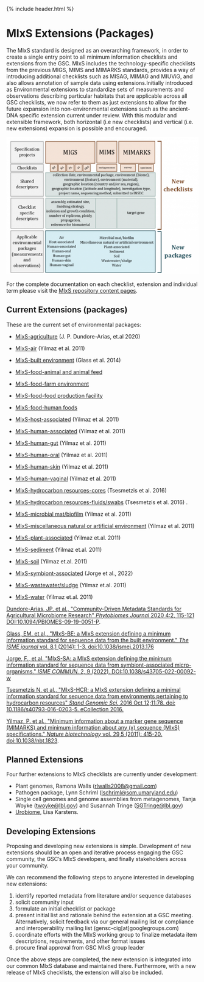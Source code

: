 {% include header.html %}

# MIxS Extensions (Packages)

The MIxS standard is designed as an overarching framework, in order to create a single entry point to all minimum information checklists and extensions from the GSC. MIxS includes the technology-specific checklists from the previous MIGS, MIMS and MIMARKS standards, provides a way of introducing additional checklists such as MISAG, MIMAG and MIUViG, and also allows annotation of sample data using extensions.Initially introduced as Environmental extensions to standardize sets of measurements and observations describing particular habitats that are applicable across all GSC checklists, we now refer to them as just extensions to allow for the future expansion into non-environmental extensions such as the ancient-DNA specific extension current under review.
With this modular and extensible framework, both horizontal (i.e new checklists) and vertical (i.e. new extensions) expansion is possible and encouraged.

![mixs_ext_graphic](/images/mixs_ext_graphic-1024x731.png)

For the complete documentation on each checklist, extension and individual term please visit the [MIxS repository content pages](https://genomicsstandardsconsortium.github.io/mixs/).

## Current Extensions (packages)
These are the current set of environmental packages:

 * [MIxS-agriculture](https://genomicsstandardsconsortium.github.io/mixs/Agriculture/) (J. P. Dundore-Arias, et.al 2020) 

 * [MIxS-air](https://genomicsstandardsconsortium.github.io/mixs/air) (Yilmaz et al. 2011) 
  
 * [MIxS-built environment](https://genomicsstandardsconsortium.github.io/mixs/BuiltEnvironment) (Glass et al. 2014)
 
 * [MIxS-food-animal and animal feed](https://genomicsstandardsconsortium.github.io/mixs/FoodAnimalAndAnimalFeed) 

 * [MIxS-food-farm environment](https://genomicsstandardsconsortium.github.io/mixs/FoodFarmEnvironment/) 

 * [MIxS-food-food production facility](https://genomicsstandardsconsortium.github.io/mixs/FoodFoodProductionFacility)

 * [MIxS-food-human foods](https://genomicsstandardsconsortium.github.io/mixs/FoodHumanFoods)
 
 * [MIxS-host-associated](https://genomicsstandardsconsortium.github.io/mixs/HostAssociated) (Yilmaz et al. 2011)

 * [MIxS-human-associated](https://genomicsstandardsconsortium.github.io/mixs/HumanAssociated) (Yilmaz et al. 2011) 

 * [MIxS-human-gut](https://genomicsstandardsconsortium.github.io/mixs/HumanGut) (Yilmaz et al. 2011) 

 * [MIxS-human-oral](https://genomicsstandardsconsortium.github.io/mixs/HumanOral) (Yilmaz et al. 2011) 

 * [MIxS-human-skin](https://genomicsstandardsconsortium.github.io/mixs/HumanSkin) (Yilmaz et al. 2011)

 * [MIxS-human-vaginal](https://genomicsstandardsconsortium.github.io/mixs/HumanVaginal) (Yilmaz et al. 2011) 

 * [MIxS-hydrocarbon resources-cores](https://genomicsstandardsconsortium.github.io/mixs/HydrocarbonResourcesCores) (Tsesmetzis et al. 2016)

 * [MIxS-hydrocarbon resources-fluids/swabs](https://genomicsstandardsconsortium.github.io/mixs/HydrocarbonResourcesFluidsSwabs) (Tsesmetzis et al. 2016) .

 * [MIxS-microbial mat/biofilm](https://genomicsstandardsconsortium.github.io/mixs/MicrobialMatBiofilm) (Yilmaz et al. 2011) 

 * [MIxS-miscellaneous natural or artificial environment](https://genomicsstandardsconsortium.github.io/mixs/MiscellaneousNaturalOrArtificialEnvironment) (Yilmaz et al. 2011) 

 * [MIxS-plant-associated](https://genomicsstandardsconsortium.github.io/mixs/PlantAssociated) (Yilmaz et.al. 2011)

 * [MIxS-sediment](https://genomicsstandardsconsortium.github.io/mixs/Sediment) (Yilmaz et.al. 2011)

 * [MIxS-soil](https://genomicsstandardsconsortium.github.io/mixs/Soil) (Yilmaz et.al. 2011) 

 * [MIxS-symbiont-associated](https://genomicsstandardsconsortium.github.io/mixs/SymbiontAssociated) (Jorge et al., 2022) 
 
 * [MIxS-wastewater/sludge](https://genomicsstandardsconsortium.github.io/mixs/WastewaterSludge) (Yilmaz et.al. 2011) 
 

 * [MIxS-water](https://genomicsstandardsconsortium.github.io/mixs/Water) (Yilmaz et.al. 2011) 


[Dundore-Arias, JP. et al., "Community-Driven Metadata Standards for Agricultural Microbiome Research" <i>Phytobiomes Journal</i> 2020 4:2, 115-121 DOI:10.1094/PBIOMES-09-19-0051-P](https://doi.org/10.1094/PBIOMES-09-19-0051-P).

[Glass, EM. et al,. "MIxS-BE: a MIxS extension defining a minimum information standard for sequence data from the built environment." <i>The ISME journal</i> vol. 8,1 (2014): 1-3. doi:10.1038/ismej.2013.176](https://doi.org/10.1038/ismej.2013.176)

[Jorge, F., et al. "MIxS-SA: a MIxS extension defining the minimum information standard for sequence data from symbiont-associated micro-organisms." <i>ISME COMMUN.</i> 2, 9 (2022). DOI:10.1038/s43705-022-00092-w](https://doi.org/10.1038/s43705-022-00092-w)

[Tsesmetzis N. et al., "MIxS-HCR: a MIxS extension defining a minimal information standard for sequence data from environments pertaining to hydrocarbon resources" <i>Stand Genomic Sci.</i> 2016 Oct 12;11:78. doi: 10.1186/s40793-016-0203-5. eCollection 2016.](https://doi.org/10.1186/s40793-016-0203-5)

[Yilmaz, P. et al., "Minimum information about a marker gene sequence (MIMARKS) and minimum information about any (x) sequence (MIxS) specifications." <i>Nature biotechnology</i> vol. 29,5 (2011): 415-20. doi:10.1038/nbt.1823](https://doi.org/10.1038/nbt.1823).
 

<!--

### Agriculture

### Air

### Built environment

The Sloan Foundation has established the Microbiology of the Built Environment (BE) to uncover the complexity of microbial ecosystems of inside spaces. Bringing together researchers, architects and engineers, the Microbiome of the Built Environment Data Analysis Core (MoBeDAC, Folker Meyer PI) is developing and coordinating a cohesive representation of the microbial community in built environments. MoBeDAC ([http://mobedac.org/](http://mobedac.org/)) has established a working group, led by Elizabeth Glass and Lynn Schriml, to expand the GSC MIxS standard for microbial sequences collected from built environments.

The initial [BE package](http://gensc.org/projects/mixs-indoor-gsc-project/ "MIxS Indoor GSC Project") represents a minimal metadata description of the built environment to be collected and reported for each sequenced sample. The BE package includes core terms for surface material, humidity, temperature, moisture and occupancy type along with specific metadata terms describing the indoor air, building and sample properties. Samples collected, sequenced and annotated with MIxS-BE metadata from waste-water, air filters, air and surfaces of indoor spaces provides a rigorous and structured tool for analysis of microbial sequences and ecosystems of the indoor and outdoor environments.

The BE package is currently being expanded to comprise a full representation of all metadata describing the building, building materials, samples, building environment, and occupants.

<<<<<<< Updated upstream
=======
You can download the BE package separately **[here]() NB this link still needs to be added**.

>>>>>>> Stashed changes
**Contact**

*   Lynn Schriml (lschriml@som.umaryland.edu)
*   Elizabeth M. Glass (marland@mcs.anl.gov)

### Food-animal and animal feed

### Food-farm environment

### Food-food production facility

### Food-human foods

### Host-associated

### Human-associated

### Human-gut

### Human-oral

### Human-skin

### Human-vaginal

### Hydrocarbon resources-cores
*   Hydrocarbon resources package, Nicolas Tsesmetzis (nicolas.tsesmetzis@shell.com)

### Hydrocarbon resources-fluids/swabs

### Microbial mat/biofilm

### Miscellaneous natural or artificial environment

### Plant-associated

### Sediment

### Soil

### Symbiont-associated

### Wastewater/sludge

### Water
-->

## Planned Extensions

Four further extensions to MIxS checklists are currently under development:

*   Plant genomes, Ramona Walls (rlwalls2008@gmail.com)
*   Pathogen package, Lynn Schriml (lschriml@som.umaryland.edu)
*   Single cell genomes and genome assemblies from metagenomes, Tanja Woyke (twoyke@lbl.gov) and Susannah Tringe (SGTringe@lbl.gov)
*   [Urobiome](https://github.com/GenomicsStandardsConsortium/mixs/projects/4), Lisa Karstens.

## Developing Extensions

Proposing and developing new extensions is simple. Development of new extensions should be an open and iterative process engaging the GSC community, the GSC’s MIxS developers, and finally stakeholders across your community.

We can recommend the following steps to anyone interested in developing new extensions:

1.  identify reported metadata from literature and/or sequence databases
2.  solicit community input
3.  formulate an initial checklist or package
4.  present initial list and rationale behind the extension at a GSC meeting. Alternatively, solicit feedback via our general mailing list or compliance and interoperability mailing list (gensc-cig\[at\]googlegroups.com)
5.  coordinate efforts with the MIxS working group to finalize metadata item descriptions, requirements, and other format issues
6.  procure final approval from GSC MIxS group leader

Once the above steps are completed, the new extension is integrated into our common MIxS database and maintained there. Furthermore, with a new release of MIxS checklists, the extension will also be included.




<!--
### Minimal Information about a Biosynthetic Gene cluster (MIBiG)

[MIBiG](http://gensc.org/projects/mibig/ "MIBiG") utilizes the environmental and ecological parameters from the MIxS standards, but extends them towards covering information on biosynthetic gene clusters. Information on, e.g., enzyme function, substrate specificities, functional subclusters, regulatory and transport systems, operon structure, chemical moieties of the end compound and its intermediates, biosynthetic precursor compounds, compound bioactivity and molecular targets and compound toxicity have been added to allow cross-linking the information to biochemistry, pharmaceutical properties, genomic structure and ecology. Using the already developed computational pipeline for analysis of biosynthetic gene clusters antiSMASH (http://antismash.secondarymetabolites.org/), which has quickly become a standard in the field, information on characterized biosynthetic gene clusters will be linked to the untapped wealth of thousands of unknown gene clusters that have recently been unearthed by massive genome sequencing efforts.

**Contact** -->


